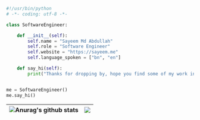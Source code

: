 ```python
#!/usr/bin/python
# -*- coding: utf-8 -*-

class SoftwareEngineer:

    def __init__(self):
        self.name = "Sayeem Md Abdullah"
        self.role = "Software Engineer"
        self.website = "https://sayeem.me"
        self.language_spoken = ["bn", "en"]

    def say_hi(self):
        print("Thanks for dropping by, hope you find some of my work interesting.")


me = SoftwareEngineer()
me.say_hi()
```

| <img align="center" src="https://github-readme-stats.vercel.app/api?username=sayeemabdullah&show_icons=true&count_private=true&include_all_commits=true&theme=dracula&hide_border=true" alt="Anurag's github stats" />| <img src="https://github-profile-trophy.vercel.app/?username=sayeemabdullah&theme=nord&no-frame=true&margin-w=10&column=7" /> |
| ------------- | ------------- |
